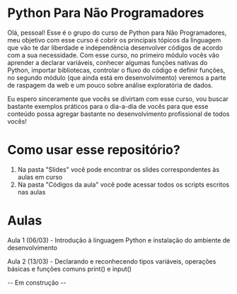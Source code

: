 # Python Para Não Programadores

Olá, pessoal! Esse é o grupo do curso de Python para Não Programadores, meu objetivo com esse curso é cobrir os principais tópicos da linguagem que vão te dar liberdade e independência desenvolver códigos de acordo com a sua necessidade. Com esse curso, no primeiro módulo vocês vão aprender a declarar variáveis, conhecer algumas funções nativas do Python, importar bibliotecas, controlar o fluxo do código e definir funções, no segundo módulo (que ainda está em desenvolvimento) veremos a parte de raspagem da web e um pouco sobre análise exploratória de dados. 

Eu espero sinceramente que vocês se divirtam com esse curso, vou buscar bastante exemplos práticos para o dia-a-dia de vocês para que esse conteúdo possa agregar bastante no desenvolvimento profissional de todos vocês! 

# Como usar esse repositório?

1. Na pasta "Slides" você pode encontrar os slides correspondentes às aulas em curso
2. Na pasta "Códigos da aula" você pode acessar todos os scripts escritos nas aulas

# Aulas

Aula 1 (06/03) - Introdução à linguagem Python e instalação do ambiente de desenvolvimento

Aula 2 (13/03) - Declarando e reconhecendo tipos variáveis, operações básicas e funções comuns print() e input() 

-- Em construção --
